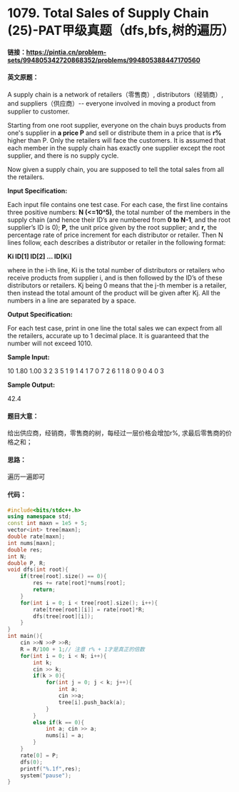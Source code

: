 # 1079. Total Sales of Supply Chain (25)-PAT甲级真题（dfs,bfs,树的遍历）

#### 链接：https://pintia.cn/problem-sets/994805342720868352/problems/994805388447170560

#### 英文原题：

A supply chain is a network of retailers（零售商）, distributors（经销商）, and suppliers（供应商）-- everyone involved in moving a product from supplier to customer.

Starting from one root supplier, everyone on the chain buys products from one's supplier in **a price P** and sell or distribute them in a price that is **r%** higher than P. Only the retailers will face the customers. It is assumed that each member in the supply chain has exactly one supplier except the root supplier, and there is no supply cycle.

Now given a supply chain, you are supposed to tell the total sales from all the retailers.

**Input Specification:**

Each input file contains one test case. For each case, the first line contains three positive numbers: **N (<=10^5)**, the total number of the members in the supply chain (and hence their ID’s are numbered from **0 to N-1**, and the root supplier’s ID is 0); **P,** the unit price given by the root supplier; and **r,** the percentage rate of price increment for each distributor or retailer. Then N lines follow, each describes a distributor or retailer in the following format:

**Ki ID[1] ID[2] ... ID[Ki]**

where in the i-th line, Ki is the total number of distributors or retailers who receive products from supplier i, and is then followed by the ID’s of these distributors or retailers. Kj being 0 means that the j-th member is a retailer, then instead the total amount of the product will be given after Kj. All the numbers in a line are separated by a space.

**Output Specification:**

For each test case, print in one line the total sales we can expect from all the retailers, accurate up to 1 decimal place. It is guaranteed that the number will not exceed 1010.

**Sample Input:**

10 1.80 1.00
3 2 3 5
1 9
1 4
1 7
0 7
2 6 1
1 8
0 9
0 4
0 3

**Sample Output:**

42.4

#### 题目大意：

给出供应商，经销商，零售商的树，每经过一层价格会增加r%, 求最后零售商的价格之和；

#### 思路：

遍历一遍即可

#### 代码：

```cpp
#include<bits/stdc++.h>
using namespace std;
const int maxn = 1e5 + 5;
vector<int> tree[maxn];
double rate[maxn];
int nums[maxn];
double res;
int N;
double P, R;
void dfs(int root){
    if(tree[root].size() == 0){
        res += rate[root]*nums[root];
        return;
    }
    for(int i = 0; i < tree[root].size(); i++){
        rate[tree[root][i]] = rate[root]*R;
        dfs(tree[root][i]);
    }
}
int main(){
    cin >>N >>P >>R;
    R = R/100 + 1;// 注意 r% + 1才是真正的倍数
    for(int i = 0; i < N; i++){
        int k;
        cin >> k;
        if(k > 0){
            for(int j = 0; j < k; j++){
                int a; 
                cin >>a;
                tree[i].push_back(a);
            }       
        }
        else if(k == 0){
            int a; cin >> a;
            nums[i] = a;
        }
    }
    rate[0] = P;
    dfs(0);
    printf("%.1f",res);
    system("pause");
}
```

